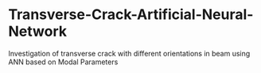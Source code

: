 # Transverse-Crack-Artificial-Neural-Network
Investigation of transverse crack with different orientations in beam using ANN based on Modal Parameters
